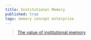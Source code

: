 ```yaml
---
title: Institutional Memory
published: true
tags: memory concept enterprise
---
```

> [	The value of institutional memory](https://news.ycombinator.com/item?id=44866500)
